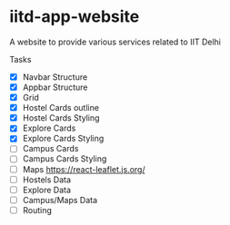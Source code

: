 # iitd-app-website
A website to provide various services related to IIT Delhi

Tasks 

- [x] Navbar Structure
- [x] Appbar Structure
- [x] Grid 
- [x] Hostel Cards outline
- [x] Hostel Cards Styling
- [x] Explore Cards
- [x] Explore Cards Styling
- [ ] Campus Cards
- [ ] Campus Cards Styling
- [ ] Maps https://react-leaflet.js.org/
- [ ] Hostels Data
- [ ] Explore Data
- [ ] Campus/Maps Data
- [ ] Routing
